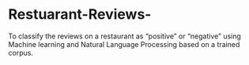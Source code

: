 # Restuarant-Reviews-
To classify the reviews on a restaurant as “positive” or “negative” using Machine learning and Natural Language Processing based on a trained corpus.
